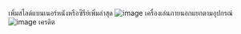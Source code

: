 เพิ่มสไลด์แบนเนอร์หนังหรือซีรีย์เพิ่มล่าสุด
![image](https://github.com/labdiynez/system/assets/52117480/7c959889-1c16-43c0-9f78-6bb805cc6f49)
เครื่องเล่นภายนอกแยกตามอุปกรณ์
![image](https://github.com/labdiynez/system/assets/52117480/ed0d83be-904e-43d0-afab-af47fb040ca5)
เครดิต
